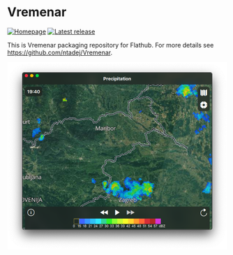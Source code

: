 # Vremenar

[![Homepage][web-img]][web] [![Latest release][release-img]][release]

This is Vremenar packaging repository for Flathub.
For more details see https://github.com/ntadej/Vremenar.

[![Vremenar][screen]][web]

[web]: https://vremenar.tano.si
[release]: https://github.com/ntadej/Vremenar/releases/latest
[web-img]: https://img.shields.io/badge/web-vremenar.tano.si-yellow.svg
[release-img]: https://img.shields.io/github/release/ntadej/Vremenar.svg
[screen]: https://github.com/ntadej/Vremenar/raw/master/graphics/screen1.png
